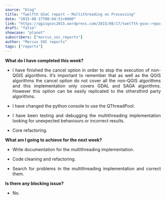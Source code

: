```yaml
---
source: "blog"
title: "Twelfth GSoC report – Multithreading on Processing"
date: "2015-08-17T00:04:51+0000"
link: "https://qgisgsoc2015.wordpress.com/2015/08/17/twelfth-gsoc-report-multithreading-on-processing/"
draft: "false"
showcase: "planet"
subscribers: ["marcus_soc_reports"]
author: "Marcus SOC reports"
tags: ["reports"]
---
```


<p><strong>What do I have completed this week?</strong></p>
<ul>
<li>
<p align="justify">I have finished the cancel option in order to stop the execution of non-QGIS algorithms. It&#8217;s important to remember that as well as the QGIS algorithms the cancel option do not cover all the non-QGIS algorithms and this implementation only covers GDAL and SAGA algorithms. However this option can be easily replicated to the othersthird party algorithms.</p>
</li>
<li>
<p align="justify">I have changed the python console to use the QThreadPool.</p>
</li>
<li>
<p align="justify">I have been testing and debugging the multithreading implementation looking for unexpected behaviours or incorrect results.</p>
</li>
<li>Core refactoring.</li>
</ul>
<p><strong>What am I going to achieve for the next week?</strong></p>
<ul>
<li>
<p align="justify">Write documentation for the multithreading implementation.</p>
</li>
<li>
<p align="justify">Code cleaning and refactoring.</p>
</li>
<li>
<p align="justify">Search for problems in the multithreading implementation and correct them.</p>
</li>
</ul>
<p><strong>Is there any blocking issue?</strong></p>
<ul>
<li>
<p align="justify">No.</p>
</li>
</ul>

